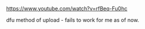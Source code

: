 https://www.youtube.com/watch?v=rfBeq-Fu0hc

dfu method of upload - fails to work for me as of now.
